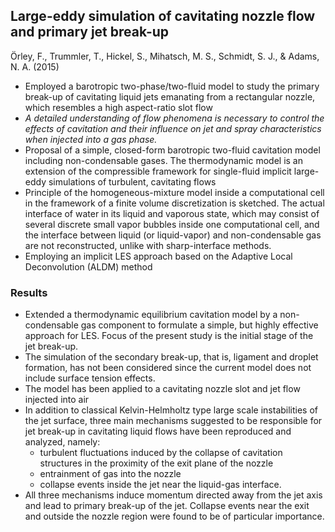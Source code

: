 ## Large-eddy simulation of cavitating nozzle flow and primary jet break-up 
 
Örley, F., Trummler, T., Hickel, S., Mihatsch, M. S., Schmidt, S. J., & Adams, N. A. (2015)

- Employed a barotropic two-phase/two-fluid model to study the primary break-up of cavitating liquid jets emanating from a rectangular nozzle, which resembles a high aspect-ratio slot flow
- *A detailed understanding of flow phenomena is necessary to control the effects of cavitation and their influence on jet and spray characteristics when injected into a gas phase.*
- Proposal of a simple, closed-form barotropic two-fluid cavitation model including non-condensable gases. The thermodynamic model is an extension of the compressible framework for single-fluid implicit large-eddy simulations of turbulent, cavitating flows
- Principle of the homogeneous-mixture model inside a computational cell in the framework of a finite volume discretization is sketched. The actual interface of water in its liquid and vaporous state, which may consist of several discrete small vapor bubbles inside one
computational cell, and the interface between liquid (or liquid-vapor) and non-condensable gas are not reconstructed, unlike with sharp-interface methods.
- Employing an implicit LES approach based on the Adaptive Local Deconvolution (ALDM) method

### Results

- Extended a thermodynamic equilibrium cavitation model by a non-condensable gas component to formulate a simple, but highly effective approach for LES. Focus of the present study is the initial stage of the jet break-up. 
- The simulation of the secondary break-up, that is, ligament and droplet formation, has not been considered since the current model does not include surface tension effects.
- The model has been applied to a cavitating nozzle slot and jet flow injected into air
- In addition to classical Kelvin-Helmholtz type large scale instabilities of the jet surface, three main mechanisms suggested to be responsible for jet break-up in cavitating liquid flows have been reproduced and analyzed, namely:
  - turbulent fluctuations induced by the collapse of cavitation structures in the proximity of the exit plane of the nozzle
  - entrainment of gas into the nozzle
  - collapse events inside the jet near the liquid-gas interface. 
- All three mechanisms induce momentum directed away from the jet axis and lead to primary break-up of the jet. Collapse events near the exit and outside the nozzle region were found to be of particular importance.
